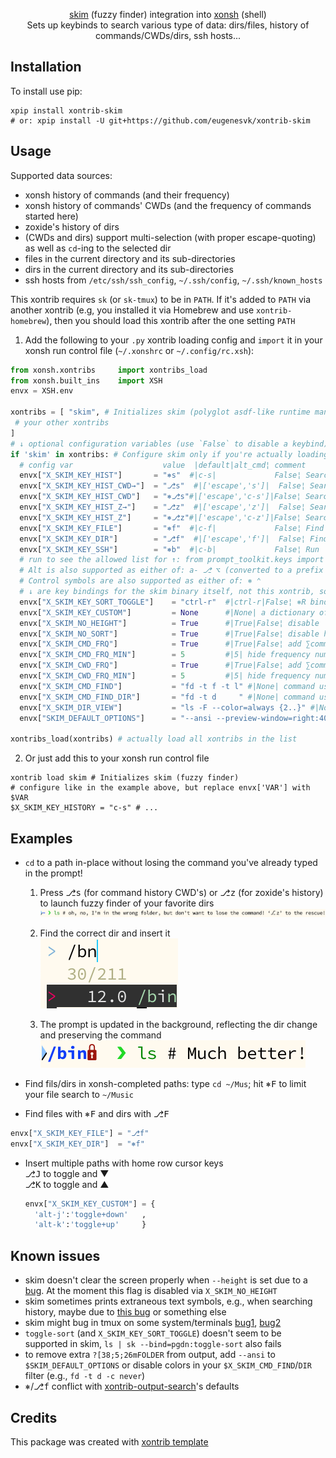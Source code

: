 <p align="center">
<a href="https://github.com/lotabout/skim">skim</a> (fuzzy finder) integration into <a href="https://xon.sh/">xonsh</a> (shell)
<br>
Sets up keybinds to search various type of data: dirs/files, history of commands/CWDs/dirs, ssh hosts...
</p>


## Installation

To install use pip:

```xsh
xpip install xontrib-skim
# or: xpip install -U git+https://github.com/eugenesvk/xontrib-skim
```

## Usage

Supported data sources:

  - xonsh history of commands (and their frequency)
  - xonsh history of commands' CWDs (and the frequency of commands started here)
  - zoxide's history of dirs
  - (CWDs and dirs) support multi-selection (with proper escape-quoting) as well as `cd`-ing to the selected dir
  - files in the current directory and its sub-directories
  - dirs in the current directory and its sub-directories
  - ssh hosts from `/etc/ssh/ssh_config`, `~/.ssh/config`, `~/.ssh/known_hosts`

This xontrib requires `sk` (or `sk-tmux`) to be in `PATH`. If it's added to `PATH` via another xontrib (e.g, you installed it via Homebrew and use `xontrib-homebrew`), then you should load this xontrib after the one setting `PATH`

1. Add the following to your `.py` xontrib loading config and `import` it in your xonsh run control file (`~/.xonshrc` or `~/.config/rc.xsh`):
```py
from xonsh.xontribs 	import xontribs_load
from xonsh.built_ins	import XSH
envx = XSH.env

xontribs = [ "skim", # Initializes skim (polyglot asdf-like runtime manager)
 # your other xontribs
]
# ↓ optional configuration variables (use `False` to disable a keybind)
if 'skim' in xontribs: # Configure skim only if you're actually loading it
  # config var                	  value	 |default|alt_cmd¦ comment
  envx["X_SKIM_KEY_HIST"]     	= "⎈s" 	#|c-s|             False¦ Search in history entries and insert the chosen command
  envx["X_SKIM_KEY_HIST_CWD→"]	= "⎇s" 	#|['escape','s']|  False¦ Search in history entries' CWD and CD to the selected item (if exists, do nothing otherwise)
  envx["X_SKIM_KEY_HIST_CWD"] 	= "⎈⎇s"#|['escape','c-s']|False¦ Search in history entries' CWD and insert the selected item(s)
  envx["X_SKIM_KEY_HIST_Z→"]  	= "⎇z"	#|['escape','z']|  False¦ Search in zoxide's history entries and CD to the selected item (if exists, do nothing otherwise)
  envx["X_SKIM_KEY_HIST_Z"]   	= "⎈⎇z"#|['escape','c-z']|False¦ Search in zoxide's history entries and insert the selected item(s)
  envx["X_SKIM_KEY_FILE"]     	= "⎈f"	#|c-f|             False¦ Find files in the current directory and its sub-directories
  envx["X_SKIM_KEY_DIR"]      	= "⎇f"	#|['escape','f']|  False¦ Find dirs  in the current directory and its sub-directories
  envx["X_SKIM_KEY_SSH"]      	= "⎈b"	#|c-b|             False¦ Run 'ssh HOST' for hosts in /etc/ssh/ssh_config, ~/.ssh/config, ~/.ssh/known_hosts
  # run to see the allowed list for ↑: from prompt_toolkit.keys import ALL_KEYS; print(ALL_KEYS)
  # Alt is also supported as either of: a- ⎇ ⌥ (converted to a prefix 'escape')
  # Control symbols are also supported as either of: ⎈ ⌃
  # ↓ are key bindings for the skim binary itself, not this xontrib, so use skim rules https://github.com/lotabout/skim#keymap
  envx["X_SKIM_KEY_SORT_TOGGLE"]	= "ctrl-r"	#|ctrl-r|False¦ ⎈R binding for 'toggle-sort'
  envx["X_SKIM_KEY_CUSTOM"]     	= None    	#|None| a dictionary of {'key':'action'}
  envx["X_SKIM_NO_HEIGHT"]      	= True    	#|True|False¦ disable `--height` to fix a skim bug
  envx["X_SKIM_NO_SORT"]        	= True    	#|True|False¦ disable history sorting
  envx["X_SKIM_CMD_FRQ"]        	= True    	#|True|False¦ add ∑command runs for a given command
  envx["X_SKIM_CMD_FRQ_MIN"]    	= 5       	#|5| hide frequency numbers below this
  envx["X_SKIM_CWD_FRQ"]        	= True    	#|True|False¦ add ∑command runs at a given CWD
  envx["X_SKIM_CWD_FRQ_MIN"]    	= 5       	#|5| hide frequency numbers below this
  envx["X_SKIM_CMD_FIND"]       	= "fd -t f -t l" #|None| command used by skim to search for files
  envx["X_SKIM_CMD_FIND_DIR"]   	= "fd -t d     " #|None| command used by skim to search for directories
  envx["X_SKIM_DIR_VIEW"]       	= "ls -F --color=always {2..}" #|None| preview function for Dir lists
  envx["SKIM_DEFAULT_OPTIONS"]  	= "--ansi --preview-window=right:40%:wrap" # |None| other options to pass to skim

xontribs_load(xontribs) # actually load all xontribs in the list
```

2. Or just add this to your xonsh run control file
```xsh
xontrib load skim # Initializes skim (fuzzy finder)
# configure like in the example above, but replace envx['VAR'] with $VAR
$X_SKIM_KEY_HISTORY	= "c-s" # ...
```

## Examples

- `cd` to a path in-place without losing the command you've already typed in the prompt!

    1. Press <kbd>⎇</kbd><kbd>s</kbd> (for command history CWD's) or <kbd>⎇</kbd><kbd>z</kbd> (for zoxide's history) to launch fuzzy finder of your favorite dirs<br/>
![cd inplace 1](<./doc/img/cd inplace 1.png>)

    2. Find the correct dir and insert it<br/>
![cd inplace 2](<./doc/img/cd inplace 2.png>)

    3. The prompt is updated in the background, reflecting the dir change and preserving the command<br/>
![cd inplace 3](<./doc/img/cd inplace 3.png>)

- Find fils/dirs in xonsh-completed paths: type `cd ~/Mus`; hit <kbd>⎈</kbd><kbd>F</kbd> to limit your file search to `~/Music`

- Find files with <kbd>⎈</kbd><kbd>F</kbd> and dirs with <kbd>⎇</kbd><kbd>F</kbd>
```py
envx["X_SKIM_KEY_FILE"]	= "⎇f"
envx["X_SKIM_KEY_DIR"] 	= "⎈f"
```

- Insert multiple paths with home row cursor keys
  <br/><kbd>⎇</kbd><kbd>J</kbd> to toggle and ▼
  <br/><kbd>⎇</kbd><kbd>K</kbd> to toggle and ▲
  ```py
  envx["X_SKIM_KEY_CUSTOM"]	= {
    'alt-j':'toggle+down'  	,
    'alt-k':'toggle+up'    	}
  ```

## Known issues

- skim doesn't clear the screen properly when `--height` is set due to a [bug](https://github.com/lotabout/skim/issues/494). At the moment this flag is disabled via `X_SKIM_NO_HEIGHT`
- skim sometimes prints extraneous text symbols, e.g., when searching history, maybe due to [this bug](https://github.com/lotabout/skim/issues/502) or something else
- skim might bug in tmux on some system/terminals [bug1](https://github.com/lotabout/skim/issues/482), [bug2](https://github.com/lotabout/skim/issues/412) 
- `toggle-sort` (and `X_SKIM_KEY_SORT_TOGGLE`) doesn't seem to be supported in skim, `ls | sk --bind=pgdn:toggle-sort` also fails
- to remove extra `?[38;5;26mFOLDER` from output, add `--ansi` to `$SKIM_DEFAULT_OPTIONS` or disable colors in your `$X_SKIM_CMD_FIND`/`DIR` filter (e.g., `fd -t d -c never`)
- <kbd>⎈</kbd>/<kbd>⎇</kbd><kbd>f</kbd> conflict with [xontrib-output-search](https://github.com/anki-code/xontrib-output-search)'s defaults

## Credits

This package was created with [xontrib template](https://github.com/xonsh/xontrib-template)
